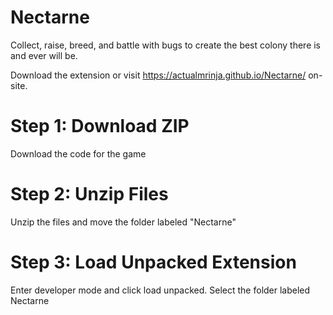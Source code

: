 # Nectarne
Collect, raise, breed, and battle with bugs to create the best colony there is and ever will be.

Download the extension or visit https://actualmrinja.github.io/Nectarne/ on-site.

# Step 1: Download ZIP
Download the code for the game

# Step 2: Unzip Files
Unzip the files and move the folder labeled "Nectarne"

# Step 3: Load Unpacked Extension
Enter developer mode and click load unpacked. Select the folder labeled Nectarne
